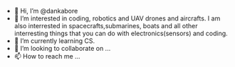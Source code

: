 - 👋 Hi, I’m @dankabore
- 👀 I’m interested in coding, robotics and UAV drones and aircrafts. I am also interrested in spacecrafts,submarines, boats and all other interresting things that you can do with electronics(sensors) and coding.
- 🌱 I’m currently learning CS.
- 💞️ I’m looking to collaborate on ...
- 📫 How to reach me ...


